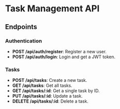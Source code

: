# Task Management API

## Endpoints

### Authentication

- **POST /api/auth/register**: Register a new user.
- **POST /api/auth/login**: Login and get a JWT token.

### Tasks

- **POST /api/tasks**: Create a new task.
- **GET /api/tasks**: Get all tasks.
- **GET /api/tasks/:id**: Get a single task by ID.
- **PUT /api/tasks/:id**: Update a task.
- **DELETE /api/tasks/:id**: Delete a task.
